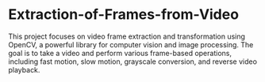 # Extraction-of-Frames-from-Video
This project focuses on video frame extraction and transformation using OpenCV, a powerful library for computer vision and image processing. The goal is to take a video and perform various frame-based operations, including fast motion, slow motion, grayscale conversion, and reverse video playback.
